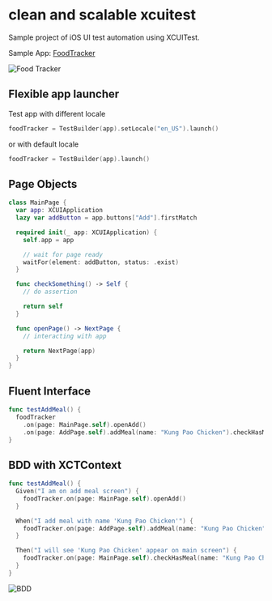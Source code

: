# clean and scalable xcuitest

Sample project of iOS UI test automation using XCUITest.

Sample App: [FoodTracker](https://developer.apple.com/library/content/referencelibrary/GettingStarted/DevelopiOSAppsSwift/)

![Food Tracker](https://developer.apple.com/library/content/referencelibrary/GettingStarted/DevelopiOSAppsSwift/Art/IN_sim_navbar_2x.png)

## Flexible app launcher
Test app with different locale
```swift
foodTracker = TestBuilder(app).setLocale("en_US").launch()
```

or with default locale
```swift
foodTracker = TestBuilder(app).launch()
```

## Page Objects
```swift
class MainPage {
  var app: XCUIApplication
  lazy var addButton = app.buttons["Add"].firstMatch

  required init(_ app: XCUIApplication) {
    self.app = app

    // wait for page ready
    waitFor(element: addButton, status: .exist)
  }

  func checkSomething() -> Self {
    // do assertion

    return self
  }

  func openPage() -> NextPage {
    // interacting with app

    return NextPage(app)
  }
}
```

## Fluent Interface
```swift
func testAddMeal() {
  foodTracker
    .on(page: MainPage.self).openAdd()
    .on(page: AddPage.self).addMeal(name: "Kung Pao Chicken").checkHasMeal(name: "Kung Pao Chicken")
}
```

## BDD with XCTContext
```swift
func testAddMeal() {
  Given("I am on add meal screen") {
    foodTracker.on(page: MainPage.self).openAdd()
  }

  When("I add meal with name 'Kung Pao Chicken'") {
    foodTracker.on(page: AddPage.self).addMeal(name: "Kung Pao Chicken")
  }

  Then("I will see 'Kung Pao Chicken' appear on main screen") {
    foodTracker.on(page: MainPage.self).checkHasMeal(name: "Kung Pao Chicken")
  }
}
```

![BDD](https://i.imgur.com/ZiIs5Rd.png)
